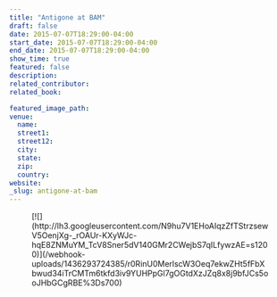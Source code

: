 ```yaml
---
title: "Antigone at BAM"
draft: false
date: 2015-07-07T18:29:00-04:00
start_date: 2015-07-07T18:29:00-04:00
end_date: 2015-07-07T18:29:00-04:00
show_time: true
featured: false
description:
related_contributor:
related_book:

featured_image_path:
venue:
  name:
  street1:
  street12:
  city:
  state:
  zip:
  country:
website:
_slug: antigone-at-bam
---
```


<figure data-type="image">[![](http://lh3.googleusercontent.com/N9hu7V1EHoAIqzZfTStrzsewV5OenjXg-_rOAUr-KXyWJc-hqE8ZNMuYM_TcV8Sner5dV140GMr2CWejbS7qILfywzAE=s1200)](/webhook-uploads/1436293724385/r0RinU0MerlscW3Oeq7ekwZHt5fFbXbwud34iTrCMTm6tkfd3iv9YUHPpGl7gOGtdXzJZq8x8j9bfJCs5ooJHbGCgRBE%3Ds700)</figure>

